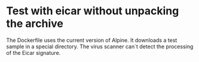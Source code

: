 # Test with eicar without unpacking the archive

The Dockerfile uses the current version of Alpine. It downloads a test sample in a special directory. The virus scanner can´t detect the processing of the Eicar signature. 
